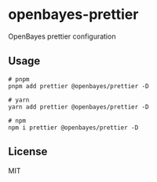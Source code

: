# openbayes-prettier

OpenBayes prettier configuration

## Usage

```shell
# pnpm
pnpm add prettier @openbayes/prettier -D

# yarn
yarn add prettier @openbayes/prettier -D

# npm
npm i prettier @openbayes/prettier -D
```

## License
MIT
